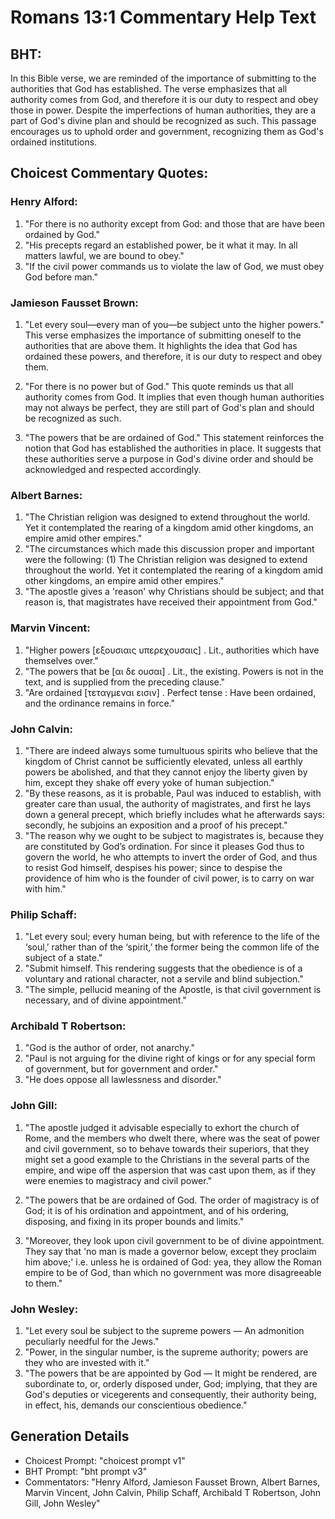 # Romans 13:1 Commentary Help Text

## BHT:
In this Bible verse, we are reminded of the importance of submitting to the authorities that God has established. The verse emphasizes that all authority comes from God, and therefore it is our duty to respect and obey those in power. Despite the imperfections of human authorities, they are a part of God's divine plan and should be recognized as such. This passage encourages us to uphold order and government, recognizing them as God's ordained institutions.

## Choicest Commentary Quotes:
### Henry Alford:
1. "For there is no authority except from God: and those that are have been ordained by God." 
2. "His precepts regard an established power, be it what it may. In all matters lawful, we are bound to obey." 
3. "If the civil power commands us to violate the law of God, we must obey God before man."

### Jamieson Fausset Brown:
1. "Let every soul—every man of you—be subject unto the higher powers." This verse emphasizes the importance of submitting oneself to the authorities that are above them. It highlights the idea that God has ordained these powers, and therefore, it is our duty to respect and obey them.

2. "For there is no power but of God." This quote reminds us that all authority comes from God. It implies that even though human authorities may not always be perfect, they are still part of God's plan and should be recognized as such.

3. "The powers that be are ordained of God." This statement reinforces the notion that God has established the authorities in place. It suggests that these authorities serve a purpose in God's divine order and should be acknowledged and respected accordingly.

### Albert Barnes:
1. "The Christian religion was designed to extend throughout the world. Yet it contemplated the rearing of a kingdom amid other kingdoms, an empire amid other empires."
2. "The circumstances which made this discussion proper and important were the following: (1) The Christian religion was designed to extend throughout the world. Yet it contemplated the rearing of a kingdom amid other kingdoms, an empire amid other empires."
3. "The apostle gives a 'reason' why Christians should be subject; and that reason is, that magistrates have received their appointment from God."

### Marvin Vincent:
1. "Higher powers [εξουσιαις υπερεχουσαις] . Lit., authorities which have themselves over." 
2. "The powers that be [αι δε ουσαι] . Lit., the existing. Powers is not in the text, and is supplied from the preceding clause." 
3. "Are ordained [τεταγμεναι εισιν] . Perfect tense : Have been ordained, and the ordinance remains in force."

### John Calvin:
1. "There are indeed always some tumultuous spirits who believe that the kingdom of Christ cannot be sufficiently elevated, unless all earthly powers be abolished, and that they cannot enjoy the liberty given by him, except they shake off every yoke of human subjection."
2. "By these reasons, as it is probable, Paul was induced to establish, with greater care than usual, the authority of magistrates, and first he lays down a general precept, which briefly includes what he afterwards says: secondly, he subjoins an exposition and a proof of his precept."
3. "The reason why we ought to be subject to magistrates is, because they are constituted by God’s ordination. For since it pleases God thus to govern the world, he who attempts to invert the order of God, and thus to resist God himself, despises his power; since to despise the providence of him who is the founder of civil power, is to carry on war with him."

### Philip Schaff:
1. "Let every soul; every human being, but with reference to the life of the ‘soul,’ rather than of the ‘spirit,’ the former being the common life of the subject of a state."
2. "Submit himself. This rendering suggests that the obedience is of a voluntary and rational character, not a servile and blind subjection."
3. "The simple, pellucid meaning of the Apostle, is that civil government is necessary, and of divine appointment."

### Archibald T Robertson:
1. "God is the author of order, not anarchy."
2. "Paul is not arguing for the divine right of kings or for any special form of government, but for government and order."
3. "He does oppose all lawlessness and disorder."

### John Gill:
1. "The apostle judged it advisable especially to exhort the church of Rome, and the members who dwelt there, where was the seat of power and civil government, so to behave towards their superiors, that they might set a good example to the Christians in the several parts of the empire, and wipe off the aspersion that was cast upon them, as if they were enemies to magistracy and civil power."

2. "The powers that be are ordained of God. The order of magistracy is of God; it is of his ordination and appointment, and of his ordering, disposing, and fixing in its proper bounds and limits."

3. "Moreover, they look upon civil government to be of divine appointment. They say that 'no man is made a governor below, except they proclaim him above;' i.e. unless he is ordained of God: yea, they allow the Roman empire to be of God, than which no government was more disagreeable to them."



### John Wesley:
1. "Let every soul be subject to the supreme powers — An admonition peculiarly needful for the Jews."
2. "Power, in the singular number, is the supreme authority; powers are they who are invested with it."
3. "The powers that be are appointed by God — It might be rendered, are subordinate to, or, orderly disposed under, God; implying, that they are God's deputies or vicegerents and consequently, their authority being, in effect, his, demands our conscientious obedience."


## Generation Details
- Choicest Prompt: "choicest prompt v1"
- BHT Prompt: "bht prompt v3"
- Commentators: "Henry Alford, Jamieson Fausset Brown, Albert Barnes, Marvin Vincent, John Calvin, Philip Schaff, Archibald T Robertson, John Gill, John Wesley"

